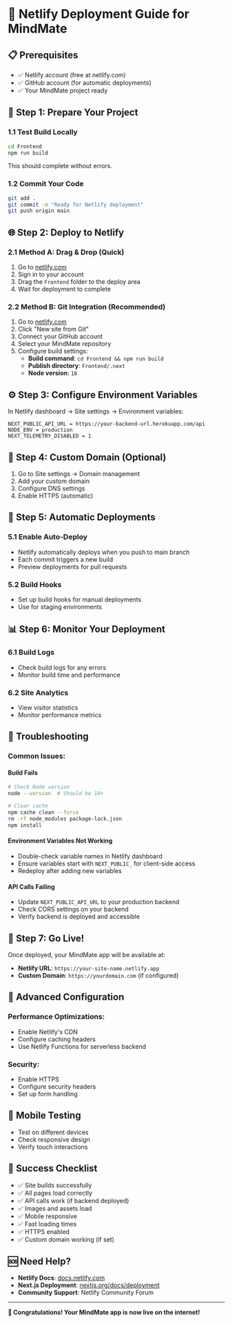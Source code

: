# 🚀 Netlify Deployment Guide for MindMate

## 📋 **Prerequisites**
- ✅ Netlify account (free at netlify.com)
- ✅ GitHub account (for automatic deployments)
- ✅ Your MindMate project ready

## 🔧 **Step 1: Prepare Your Project**

### 1.1 **Test Build Locally**
```bash
cd Frontend
npm run build
```
This should complete without errors.

### 1.2 **Commit Your Code**
```bash
git add .
git commit -m "Ready for Netlify deployment"
git push origin main
```

## 🌐 **Step 2: Deploy to Netlify**

### 2.1 **Method A: Drag & Drop (Quick)**
1. Go to [netlify.com](https://netlify.com)
2. Sign in to your account
3. Drag the `Frontend` folder to the deploy area
4. Wait for deployment to complete

### 2.2 **Method B: Git Integration (Recommended)**
1. Go to [netlify.com](https://netlify.com)
2. Click "New site from Git"
3. Connect your GitHub account
4. Select your MindMate repository
5. Configure build settings:
   - **Build command**: `cd Frontend && npm run build`
   - **Publish directory**: `Frontend/.next`
   - **Node version**: `18`

## ⚙️ **Step 3: Configure Environment Variables**

In Netlify dashboard → Site settings → Environment variables:

```
NEXT_PUBLIC_API_URL = https://your-backend-url.herokuapp.com/api
NODE_ENV = production
NEXT_TELEMETRY_DISABLED = 1
```

## 🎯 **Step 4: Custom Domain (Optional)**

1. Go to Site settings → Domain management
2. Add your custom domain
3. Configure DNS settings
4. Enable HTTPS (automatic)

## 🔄 **Step 5: Automatic Deployments**

### 5.1 **Enable Auto-Deploy**
- Netlify automatically deploys when you push to main branch
- Each commit triggers a new build
- Preview deployments for pull requests

### 5.2 **Build Hooks**
- Set up build hooks for manual deployments
- Use for staging environments

## 📊 **Step 6: Monitor Your Deployment**

### 6.1 **Build Logs**
- Check build logs for any errors
- Monitor build time and performance

### 6.2 **Site Analytics**
- View visitor statistics
- Monitor performance metrics

## 🚨 **Troubleshooting**

### Common Issues:

#### **Build Fails**
```bash
# Check Node version
node --version  # Should be 18+

# Clear cache
npm cache clean --force
rm -rf node_modules package-lock.json
npm install
```

#### **Environment Variables Not Working**
- Double-check variable names in Netlify dashboard
- Ensure variables start with `NEXT_PUBLIC_` for client-side access
- Redeploy after adding new variables

#### **API Calls Failing**
- Update `NEXT_PUBLIC_API_URL` to your production backend
- Check CORS settings on your backend
- Verify backend is deployed and accessible

## 🎉 **Step 7: Go Live!**

Once deployed, your MindMate app will be available at:
- **Netlify URL**: `https://your-site-name.netlify.app`
- **Custom Domain**: `https://yourdomain.com` (if configured)

## 🔧 **Advanced Configuration**

### Performance Optimizations:
- Enable Netlify's CDN
- Configure caching headers
- Use Netlify Functions for serverless backend

### Security:
- Enable HTTPS
- Configure security headers
- Set up form handling

## 📱 **Mobile Testing**
- Test on different devices
- Check responsive design
- Verify touch interactions

## 🎯 **Success Checklist**

- ✅ Site builds successfully
- ✅ All pages load correctly
- ✅ API calls work (if backend deployed)
- ✅ Images and assets load
- ✅ Mobile responsive
- ✅ Fast loading times
- ✅ HTTPS enabled
- ✅ Custom domain working (if set)

## 🆘 **Need Help?**

- **Netlify Docs**: [docs.netlify.com](https://docs.netlify.com)
- **Next.js Deployment**: [nextjs.org/docs/deployment](https://nextjs.org/docs/deployment)
- **Community Support**: Netlify Community Forum

---

**🎊 Congratulations! Your MindMate app is now live on the internet!**
